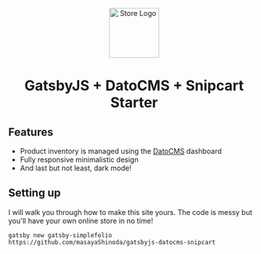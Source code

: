 <p align="center">
  <a href="https://masayastore.netlify.app">
    <img alt="Store Logo" src="https://masayastore.netlify.app/static/logo-03-ddcb0a0dcba9574b7ccdce8950548bbb.png" width="100" />
  </a>
</p>
<h1 align="center">
  GatsbyJS + DatoCMS + Snipcart Starter
</h1>

## Features
* Product inventory is managed using the [DatoCMS](https://www.datocms.com/) dashboard
* Fully responsive minimalistic design
* And last but not least, dark mode!

## Setting up
I will walk you through how to make this site yours. The code is messy but you'll have your own online store in no time!

`gatsby new gatsby-simplefolio https://github.com/masayaShinoda/gatsbyjs-datocms-snipcart`

